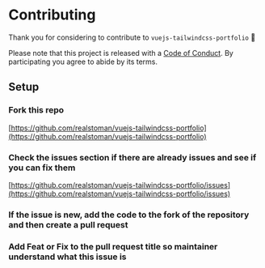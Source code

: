 # Contributing

Thank you for considering to contribute to `vuejs-tailwindcss-portfolio` 💖

Please note that this project is released with a [Code of Conduct](https://github.com/realstoman/vuejs-tailwindcss-portfolio/blob/main/CODE_OF_CONDUCT.md). By participating you agree to abide by its terms.

## Setup

### Fork this repo

[https://github.com/realstoman/vuejs-tailwindcss-portfolio](https://github.com/realstoman/vuejs-tailwindcss-portfolio)

### Check the issues section if there are already issues and see if you can fix them


[https://github.com/realstoman/vuejs-tailwindcss-portfolio/issues](https://github.com/realstoman/vuejs-tailwindcss-portfolio/issues)

### If the issue is new, add the code to the fork of the repository and then create a pull request

### Add Feat or Fix to the pull request title so maintainer understand what this issue is
